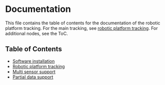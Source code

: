 # Documentation

This file contains the table of contents for the documentation of the robotic platform tracking. For the main tracking, see [robotic platform tracking](rp_tracking.md). For additional nodes, see the ToC.

## Table of Contents

- [Software installation](installation.md)
- [Robotic platform tracking](rp_tracking.md)
- [Multi sensor support](multi_sensor_support.md)
- [Partial data support](partial_data_support.md)
